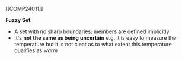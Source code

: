 [[COMP24011]]

**Fuzzy Set**
- A set with no sharp boundaries; members are defined implicitly
- It's **not the same as being uncertain** e.g. it is easy to measure the temperature but it is not clear as to what extent this temperature qualifies as *warm*